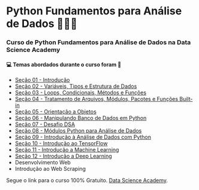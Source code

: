 # Python Fundamentos para Análise de Dados 👨‍💻🐍
### Curso de Python Fundamentos para Análise de Dados na Data Science Academy 
#### :computer: Temas abordados durante o curso foram :rocket:
- [Seção 01 - Introdução](https://github.com/romulovieira777/Python_Fundamentos_Analise_Dados/tree/master/Se%C3%A7%C3%A3o%2001%20-%20Introdu%C3%A7%C3%A3o)
- [Seção 02 - Variáveis, Tipos e Estrutura de Dados](https://github.com/romulovieira777/Python_Fundamentos_Analise_Dados/tree/master/Se%C3%A7%C3%A3o%2002%20-%20Vari%C3%A1veis%2C%20Tipos%20e%20Estrutura%20de%20Dados)
- [Seção 03 - Loops, Condicionais, Métodos e Funções](https://github.com/romulovieira777/Python_Fundamentos_Analise_Dados/tree/master/Se%C3%A7%C3%A3o%2003%20-%20Loops%2C%20Condicionais%2C%20M%C3%A9todos%20e%20Fun%C3%A7%C3%B5es)
- [Seção 04 - Tratamento de Arquivos, Módulos, Pacotes e Funções Built-in](https://github.com/romulovieira777/Python_Fundamentos_Analise_Dados/tree/master/Se%C3%A7%C3%A3o%2004%20-%20Tratamento%20de%20Arquivos%2C%20M%C3%B3dulos%2C%20Pacotes%20e%20Fun%C3%A7%C3%B5es%20Built-in)
- [Seção 05 - Orientação a Objetos](https://github.com/romulovieira777/Python_Fundamentos_Analise_Dados/tree/master/Se%C3%A7%C3%A3o%2005%20-%20Orienta%C3%A7%C3%A3o%20a%20Objetos)
- [Seção 06 - Manipulando Banco de Dados em Python](https://github.com/romulovieira777/Python_Fundamentos_Analise_Dados/tree/master/Se%C3%A7%C3%A3o%2006%20-%20Manipulando%20Banco%20de%20Dados%20em%20Python)
- [Seção 07 - Desafio DSA](https://github.com/romulovieira777/Python_Fundamentos_Analise_Dados/tree/master/Se%C3%A7%C3%A3o%2007%20-%20Desafio%20DSA)
- [Seção 08 - Módulos Python para Análise de Dados](https://github.com/romulovieira777/Python_Fundamentos_Analise_Dados/tree/master/Se%C3%A7%C3%A3o%2008%20-%20M%C3%B3dulos%20Python%20para%20An%C3%A1lise%20de%20Dados)
- [Seção 09 - Introdução à Análise de Dados com Python](https://github.com/romulovieira777/Python_Fundamentos_Analise_Dados/tree/master/Se%C3%A7%C3%A3o%2009%20-%20Introdu%C3%A7%C3%A3o%20%C3%A0%20An%C3%A1lise%20de%20Dados%20com%20Python)
- [Seção 10 - Introdução ao TensorFlow](https://github.com/romulovieira777/Python_Fundamentos_Analise_Dados/tree/master/Se%C3%A7%C3%A3o%2010%20-%20Introdu%C3%A7%C3%A3o%20ao%20TensorFlow)
- [Seção 11 - Introdução a Machine Learning](https://github.com/romulovieira777/Python_Fundamentos_Analise_Dados/tree/master/Se%C3%A7%C3%A3o%2011%20-%20Introdu%C3%A7%C3%A3o%20a%20Machine%20Learning)
- [Seção 12 - Introdução a Deep Learning]()
- Desenvolvimento Web
- Introdução ao Web Scraping


Segue o link para o curso 100% Gratuito.
[Data Science Academy](https://www.datascienceacademy.com.br/course?courseid=python-fundamentos).
